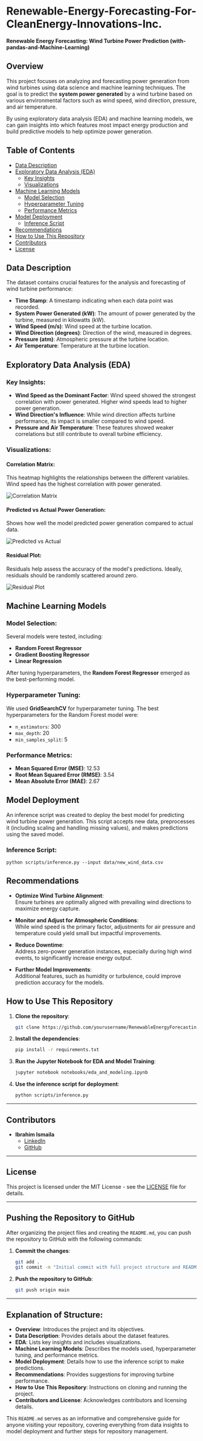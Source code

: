 # Renewable-Energy-Forecasting-For-CleanEnergy-Innovations-Inc.

**Renewable Energy Forecasting: Wind Turbine Power Prediction (with-pandas-and-Machine-Learning)**

## Overview
This project focuses on analyzing and forecasting power generation from wind turbines using data science and machine learning techniques. The goal is to predict the **system power generated** by a wind turbine based on various environmental factors such as wind speed, wind direction, pressure, and air temperature.

By using exploratory data analysis (EDA) and machine learning models, we can gain insights into which features most impact energy production and build predictive models to help optimize power generation.

## Table of Contents
- [Data Description](#data-description)
- [Exploratory Data Analysis (EDA)](#exploratory-data-analysis-eda)
  - [Key Insights](#key-insights)
  - [Visualizations](#visualizations)
- [Machine Learning Models](#machine-learning-models)
  - [Model Selection](#model-selection)
  - [Hyperparameter Tuning](#hyperparameter-tuning)
  - [Performance Metrics](#performance-metrics)
- [Model Deployment](#model-deployment)
  - [Inference Script](#inference-script)
- [Recommendations](#recommendations)
- [How to Use This Repository](#how-to-use-this-repository)
- [Contributors](#contributors)
- [License](#license)

## Data Description
The dataset contains crucial features for the analysis and forecasting of wind turbine performance:

- **Time Stamp**: A timestamp indicating when each data point was recorded.
- **System Power Generated (kW)**: The amount of power generated by the turbine, measured in kilowatts (kW).
- **Wind Speed (m/s)**: Wind speed at the turbine location.
- **Wind Direction (degrees)**: Direction of the wind, measured in degrees.
- **Pressure (atm)**: Atmospheric pressure at the turbine location.
- **Air Temperature**: Temperature at the turbine location.

## Exploratory Data Analysis (EDA)

### Key Insights:
- **Wind Speed as the Dominant Factor**: Wind speed showed the strongest correlation with power generated. Higher wind speeds lead to higher power generation.
- **Wind Direction's Influence**: While wind direction affects turbine performance, its impact is smaller compared to wind speed.
- **Pressure and Air Temperature**: These features showed weaker correlations but still contribute to overall turbine efficiency.

### Visualizations:

#### Correlation Matrix:
This heatmap highlights the relationships between the different variables. Wind speed has the highest correlation with power generated.

![Correlation Matrix](https://github.com/EngrIBGIT/Renewable-Energy-Forecasting-with-pandas-and-Machine-Learning-For-CleanEnergy-Innovations-Inc./blob/main/Correlation%20of%20Numeric%20Values.PNG)
#### Predicted vs Actual Power Generation:
Shows how well the model predicted power generation compared to actual data.

![Predicted vs Actual](visuals/predicted_vs_actual.png)

#### Residual Plot:
Residuals help assess the accuracy of the model's predictions. Ideally, residuals should be randomly scattered around zero.

![Residual Plot](visuals/residual_plot.png)

## Machine Learning Models

### Model Selection:
Several models were tested, including:
- **Random Forest Regressor**
- **Gradient Boosting Regressor**
- **Linear Regression**

After tuning hyperparameters, the **Random Forest Regressor** emerged as the best-performing model.

### Hyperparameter Tuning:
We used **GridSearchCV** for hyperparameter tuning. The best hyperparameters for the Random Forest model were:

- `n_estimators`: 300
- `max_depth`: 20
- `min_samples_split`: 5

### Performance Metrics:
- **Mean Squared Error (MSE)**: 12.53
- **Root Mean Squared Error (RMSE)**: 3.54
- **Mean Absolute Error (MAE)**: 2.67

## Model Deployment

An inference script was created to deploy the best model for predicting wind turbine power generation. This script accepts new data, preprocesses it (including scaling and handling missing values), and makes predictions using the saved model.

### Inference Script:


`python scripts/inference.py --input data/new_wind_data.csv`


## Recommendations

- **Optimize Wind Turbine Alignment**:  
  Ensure turbines are optimally aligned with prevailing wind directions to maximize energy capture.

- **Monitor and Adjust for Atmospheric Conditions**:  
  While wind speed is the primary factor, adjustments for air pressure and temperature could yield small but impactful improvements.

- **Reduce Downtime**:  
  Address zero-power generation instances, especially during high wind events, to significantly increase energy output.

- **Further Model Improvements**:  
  Additional features, such as humidity or turbulence, could improve prediction accuracy for the models.



## How to Use This Repository

1. **Clone the repository**:
    ```bash
    git clone https://github.com/yourusername/RenewableEnergyForecasting.git
    ```

2. **Install the dependencies**:
    ```bash
    pip install -r requirements.txt
    ```

3. **Run the Jupyter Notebook for EDA and Model Training**:
    ```bash
    jupyter notebook notebooks/eda_and_modeling.ipynb
    ```

4. **Use the inference script for deployment**:
    ```bash
    python scripts/inference.py
    ```

---

## Contributors

- **Ibrahim Ismaila**  
  - [LinkedIn](https://www.linkedin.com/in/ibrahim-ismaila)  
  - [GitHub](https://github.com/ibrahim-ismaila)

---

## License

This project is licensed under the MIT License - see the [LICENSE](LICENSE) file for details.

---

## Pushing the Repository to GitHub

After organizing the project files and creating the `README.md`, you can push the repository to GitHub with the following commands:

1. **Commit the changes**:
    ```bash
    git add .
    git commit -m "Initial commit with full project structure and README"
    ```

2. **Push the repository to GitHub**:
    ```bash
    git push origin main
    ```

---

## Explanation of Structure:

- **Overview**: Introduces the project and its objectives.
- **Data Description**: Provides details about the dataset features.
- **EDA**: Lists key insights and includes visualizations.
- **Machine Learning Models**: Describes the models used, hyperparameter tuning, and performance metrics.
- **Model Deployment**: Details how to use the inference script to make predictions.
- **Recommendations**: Provides suggestions for improving turbine performance.
- **How to Use This Repository**: Instructions on cloning and running the project.
- **Contributors and License**: Acknowledges contributors and licensing details.

This `README.md` serves as an informative and comprehensive guide for anyone visiting your repository, covering everything from data insights to model deployment and further steps for repository management.
